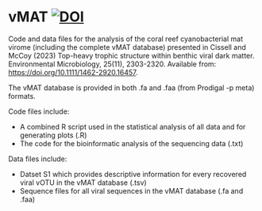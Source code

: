 # vMAT <a href="https://zenodo.org/badge/latestdoi/482578885"><img src="https://zenodo.org/badge/482578885.svg" alt="DOI"></a>
Code and data files for the analysis of the coral reef cyanobacterial mat virome (including the complete vMAT database) presented in  Cissell and McCoy (2023) Top-heavy trophic structure within benthic viral dark matter. Environmental Microbiology, 25(11), 2303-2320. Available from: https://doi.org/10.1111/1462-2920.16457. 

The vMAT database is provided in both .fa and .faa (from Prodigal -p meta) formats.


Code files include:

- A combined R script used in the statistical analysis of all data and for generating plots (.R)
- The code for the bioinformatic analysis of the sequencing data (.txt)

Data files include:

- Datset S1 which provides descriptive information for every recovered viral vOTU in the vMAT database (.tsv)
- Sequence files for all viral sequences in the vMAT database (.fa and .faa)
